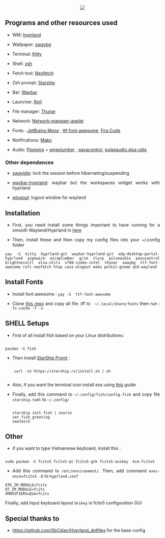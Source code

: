 <div align="justify">
    <div align="center">
      <img src="https://user-images.githubusercontent.com/95228594/246615857-24961727-390f-4d9e-8ce3-be1612448b24.png">
</div> 

## Programs and other resources used

- WM: [hyprland](https://hyprland.org/)

- Wallpaper: [swaybg](https://github.com/swaywm/swaybg)

- Terminal: [Kitty](https://sw.kovidgoyal.net/kitty/)

- Shell: [zsh](https://wiki.archlinux.org/index.php/zsh)

- Fetch tool: [Neofetch](#)

- Zsh prompt: [Starship](https://starship.rs/)

- Bar: [Waybar](https://github.com/Alexays/Waybar)

- Launcher: [Rofi](https://github.com/davatorium/rofi)

- File manager: [Thunar](#)

- Network: [Network-manager-applet](#)

-  Fonts : [JetBrains Mono](#) , [ttf-font-awesome](#), [Fira Code](#)

- Notifications: [Mako](https://github.com/emersion/mako)

- Audio: [Pipewire](https://pipewire.org/) + [wireplumber](https://pipewire.pages.freedesktop.org/wireplumber/)
    , [pavacontrol](#), [pulseaudio](#),[alsa-utils](#)

### Other dependances

- [swayidle](https://github.com/swaywm/swayidle): lock the session before hibernating/suspending

- [waybar-hyprland](https://aur.archlinux.org/packages/waybar-hyprland): waybar but the workspaces widget works with hyprland

- [wlogout](https://github.com/ArtsyMacaw/wlogout): logout window for wayland

## Installation
- First, you need install some things important to have running for a smooth Wayland/Hyprland in <a href="https://wiki.hyprland.org/Useful-Utilities/Must-have/">here</a>

- Then,  install these and then copy my config files into your ~/.config folder

```shell
yay -S kitty hyprland-git waybar-hyprland-git xdg-desktop-portal-hyprland pipewire wireplumber grim slurp pulseaudio pavucontrol brightnessctl alsa-utils xf86-video-intel thunar swaybg ttf-font-awesome rofi neofetch htop cava wlogout mako polkit-gnome qt6-wayland
```

## Install Fonts

- Install  font awesome : ``` yay -S  ttf-font-awesome ```

- Clone <a href="https://github.com/theshy-arch/fotns">this repo</a> and copy all file .tff to ``` ~/.local/share/fonts``` 
then run : ``` fc-cache -f -v ```

## SHELL Setups
 
- First of all install fish based on your Linux distributions:

```shell

pacman -S fish

```
- Then  install  [StarShip Promt](https://starship.rs/) :
```shell
    
    curl -sS https://starship.rs/install.sh | sh
    
```
- Also, if you want the terminal icon install exa using <a href="https://the.exa.website/install">this</a> guide
- Finally,  add this command to ``` ~/.config/fish/config.fish ``` and copy file ```starship.toml``` to ```~/.config/```
    
    ```shell
    
    starship init fish | source
    set fish_greeting
    neofetch
    
    ```

## Other

- if you want to type Vietnamese keyboard,  install this :

```shell

sudo pacman -S fcitx5 fcitx5-qt fcitx5-gtk fcitx5-unikey  kcm-fcitx5

```
- Add this command to ``` /etc/environment/ ```. Then, add command ``` exec-once=fcitx5 -D ``` to ```hyprland.conf ```

```shell
GTK_IM_MODULE=fcitx
QT_IM_MODULE=fcitx
XMODIFIERS=@im=fcitx

```
Finally, add input keyboard layout ```Unikey``` in fcitx5 configuration GUI

## Special thanks to 

-  https://github.com/0bCdian/Hyprland_dotfiles for the base config
